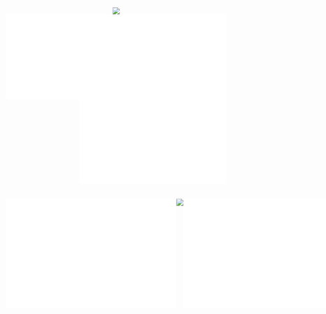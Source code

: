 <div align="center" > 
  
<img align="center" src="https://i.imgur.com/qKqkDgP.png"> 
</div>

<div style="display: flex; flex-direction: row;">
<div width="40%">

<img width="390" align="left" src="./metrics/metrics.svg"> 
</div>
<div width="40%" >

<img align="right" width="390" src="./assets/first-text.svg"> 
<img width="390" align="right" src="./metrics/spotify.svg"> 

</div>
</div>
<br> <br>


<div style="display: flex; flex-direction: row;">
<img align="left" width="390"  src="./assets/second-text.svg">
<img align="right" width="390"  src=https://i.imgur.com/OZTKsRD.png>
<img width="390" src="./metrics/steam.svg"> 
</div>
 
